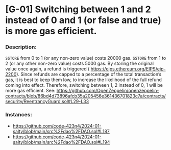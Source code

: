 # [G-01] Switching between 1 and 2 instead of 0 and 1 (or false and true) is more gas efficient. 

### Description:
`SSTORE` from 0 to 1 (or any non-zero value) costs 20000 gas. `SSTORE` from 1 to 2 (or any other non-zero value) costs 5000 gas.
By storing the original value once again, a refund is triggered ( https://eips.ethereum.org/EIPS/eip-2200).
Since refunds are capped to a percentage of the total transaction’s gas, it is best to keep them low, to increase the likelihood of the full refund coming into effect.
Therefore, switching between 1, 2 instead of 0, 1 will be more gas efficient.
See: https://github.com/OpenZeppelin/openzeppelin-contracts/blob/86bd4d73896afcb35a205456e361436701823c7a/contracts/security/ReentrancyGuard.sol#L29-L33

### Instances:
- https://github.com/code-423n4/2024-01-salty/blob/main/src%2Fdao%2FDAO.sol#L187
- https://github.com/code-423n4/2024-01-salty/blob/main/src%2Fdao%2FDAO.sol#L194
